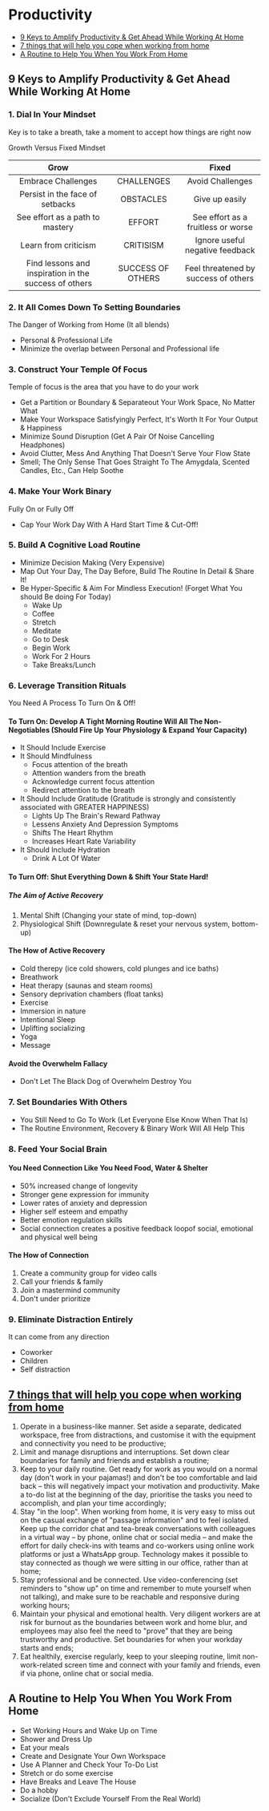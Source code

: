 # Productivity

- [9 Keys to Amplify Productivity & Get Ahead While Working At Home](#9-keys-to-amplify-productivity--get-ahead-while-working-at-home)
- [7 things that will help you cope when working from home](#7-things-that-will-help-you-cope-when-working-from-home)
- [A Routine to Help You When You Work From Home](#a-routine-to-help-you-when-you-work-from-home)


## 9 Keys to Amplify Productivity & Get Ahead While Working At Home

### 1. Dial In Your Mindset

Key is to take a breath, take a moment to accept how things are right now

Growth Versus Fixed Mindset

|                         Grow                          |                   |                Fixed                 |
| :---------------------------------------------------: | :---------------: | :----------------------------------: |
|                  Embrace Challenges                   |    CHALLENGES     |           Avoid Challenges           |
|            Persist in the face of setbacks            |     OBSTACLES     |            Give up easily            |
|            See effort as a path to mastery            |      EFFORT       |  See effort as a fruitless or worse  |
|                 Learn from criticism                  |     CRITISISM     |   Ignore useful negative feedback    |
| Find lessons and inspiration in the success of others | SUCCESS OF OTHERS | Feel threatened by success of others |

### 2. It All Comes Down To Setting Boundaries

The Danger of Working from Home (It all blends)

- Personal & Professional Life
- Minimize the overlap between Personal and Professional life

### 3. Construct Your Temple Of Focus

Temple of focus is the area that you have to do your work

- Get a Partition or Boundary & Separateout Your Work Space, No Matter What
- Make Your Workspace Satisfyingly Perfect, It's Worth It For Your Output & Happiness
- Minimize Sound Disruption (Get A Pair Of Noise Cancelling Headphones)
- Avoid Clutter, Mess And Anything That Doesn't Serve Your Flow State
- Smell; The Only Sense That Goes Straight To The Amygdala, Scented Candles, Etc., Can Help Soothe

### 4. Make Your Work Binary

Fully On or Fully Off

- Cap Your Work Day With A Hard Start Time & Cut-Off!

### 5. Build A Cognitive Load Routine

- Minimize Decision Making (Very Expensive)
- Map Out Your Day, The Day Before, Build The Routine In Detail & Share It!
- Be Hyper-Specific & Aim For Mindless Execution! (Forget What You should Be doing For Today)
  - Wake Up
  - Coffee
  - Stretch
  - Meditate
  - Go to Desk
  - Begin Work
  - Work For 2 Hours
  - Take Breaks/Lunch

### 6. Leverage Transition Rituals

You Need A Process To Turn On & Off!

#### To Turn On: Develop A Tight Morning Routine Will All The Non-Negotiables (Should Fire Up Your Physiology & Expand Your Capacity)

- It Should Include Exercise
- It Should Mindfulness
  - Focus attention of the breath
  - Attention wanders from the breath
  - Acknowledge current focus attention
  - Redirect attention to the breath
- It Should Include Gratitude (Gratitude is strongly and consistently associated with GREATER HAPPINESS)
  - Lights Up The Brain's Reward Pathway
  - Lessens Anxiety And Depression Symptoms
  - Shifts The Heart Rhythm
  - Increases Heart Rate Variability
- It Should Include Hydration
  - Drink A Lot Of Water

#### To Turn Off: Shut Everything Down & Shift Your State Hard!

##### The Aim of Active Recovery

1. Mental Shift (Changing your state of mind, top-down)
2. Physiological Shift (Downregulate & reset your nervous system, bottom-up)

#### The How of Active Recovery

- Cold therepy (ice cold showers, cold plunges and ice baths)
- Breathwork
- Heat therapy (saunas and steam rooms)
- Sensory deprivation chambers (float tanks)
- Exercise
- Immersion in nature
- Intentional Sleep
- Uplifting socializing
- Yoga
- Message

#### Avoid the Overwhelm Fallacy

- Don't Let The Black Dog of Overwhelm Destroy You

### 7. Set Boundaries With Others

- You Still Need to Go To Work (Let Everyone Else Know When That Is)
- The Routine Environment, Recovery & Binary Work Will All Help This

### 8. Feed Your Social Brain

#### You Need Connection Like You Need Food, Water & Shelter

- 50% increased change of longevity
- Stronger gene expression for immunity
- Lower rates of anxiety and depression
- Higher self esteem and empathy
- Better emotion regulation skills
- Social connection creates a positive feedback loopof social, emotional and physical well being

#### The How of Connection

1. Create a community group for video calls
2. Call your friends & family
3. Join a mastermind community
4. Don't under prioritize

### 9. Eliminate Distraction Entirely

It can come from any direction

- Coworker
- Children
- Self distraction


## [7 things that will help you cope when working from home](https://businesstech.co.za/news/business/384439/7-things-that-will-help-you-cope-when-working-from-home/)

1. Operate in a business-like manner. Set aside a separate, dedicated workspace, free from distractions, and customise it with the equipment and connectivity you need to be productive;
2. Limit and manage disruptions and interruptions. Set down clear boundaries for family and friends and establish a routine;
3. Keep to your daily routine. Get ready for work as you would on a normal day (don't work in your pajamas!) and don't be too comfortable and laid back – this will negatively impact your motivation and productivity. Make a to-do list at the beginning of the day, prioritise the tasks you need to accomplish, and plan your time accordingly;
4. Stay "in the loop". When working from home, it is very easy to miss out on the casual exchange of "passage information" and to feel isolated. Keep up the corridor chat and tea-break conversations with colleagues in a virtual way – by phone, online chat or social media – and make the effort for daily check-ins with teams and co-workers using online work platforms or just a WhatsApp group. Technology makes it possible to stay connected as though we were sitting in our office, rather than at home;
5. Stay professional and be connected. Use video-conferencing (set reminders to "show up" on time and remember to mute yourself when not talking), and make sure to be reachable and responsive during working hours;
6. Maintain your physical and emotional health. Very diligent workers are at risk for burnout as the boundaries between work and home blur, and employees may also feel the need to "prove" that they are being trustworthy and productive. Set boundaries for when your workday starts and ends;
7. Eat healthily, exercise regularly, keep to your sleeping routine, limit non-work-related screen time and connect with your family and friends, even if via phone, online chat or social media.


## A Routine to Help You When You Work From Home

- Set Working Hours and Wake Up on Time
- Shower and Dress Up
- Eat your meals
- Create and Designate Your Own Workspace
- Use A Planner and Check Your To-Do List
- Stretch or do some exercise
- Have Breaks and Leave The House
- Do a hobby
- Socialize (Don't Exclude Yourself From the Real World)
